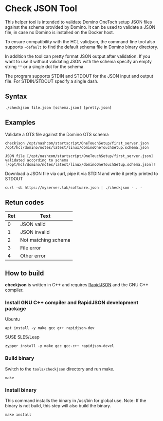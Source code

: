 # Check JSON Tool

This helper tool is intended to validate Domino OneToch setup JSON files against the schema provided by Domino.
It can be used to validate a JSON file, in case  no Domino is installed on the Docker host.

To ensure compatibility with the HCL validjson, the command-line tool also supports `-default` to find the default schema file in Domino binary directory.

In addition the tool can pretty format JSON output after validation.
If you want to use it without validating JSON with the schema specify an empty string `""` or a single dot for the schema.

The program supports STDIN and STDOUT for the JSON input and output file. For STDIN/STDOUT specify a single dash.


## Syntax


```
./checkjson file.json [schema.json] [pretty.json]
```


## Examples

Validate a OTS file against the Domino OTS schema

```
checkjson /opt/nashcom/startscript/OneTouchSetup/first_server.json /opt/hcl/domino/notes/latest/linux/dominoOneTouchSetup.schema.json

JSON file [/opt/nashcom/startscript/OneTouchSetup/first_server.json] validated according to schema [/opt/hcl/domino/notes/latest/linux/dominoOneTouchSetup.schema.json]!

```

Download a JSON file via curl, pipe it via STDIN and write it pretty printed to STDOUT

```
curl -sL https://myserver.lab/software.json | ./checkjson - . -
```


## Retun codes


 Ret | Text |
| :------- | --- |
| 0 | JSON valid
| 1 | JSON invalid
| 2 | Not matching schema
| 3 | File error
| 4 | Other error

## How to build

**checkjson** is written in C++ and requires [RapidJSON](https://rapidjson.org/) and the GNU C++ compiler.


### Install GNU C++ compiler and RapidJSON development package

Ubuntu

```
apt install -y make gcc g++ rapidjson-dev
```


SUSE SLES/Leap

```
zypper install -y make gcc gcc-c++ rapidjson-devel
```

### Build binary

Switch to the `tools/checkjson` directory and run make.


```
make
```

### Install binary

This command installs the binary in /usr/bin for global use.
Note: If the binary is not build, this step will also build the binary.

```
make install
```
